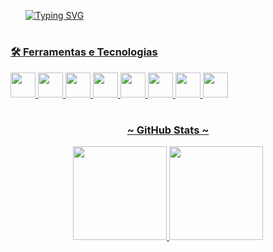 <!-- TITLE -->
<div id="user-content-toc">
  <ul align="left">
     <a href="https://git.io/typing-svg">
      <img src="https://readme-typing-svg.demolab.com?font=Fira+Code&weight=500&size=22&pause=1000&color=56118a&left=true&Left=true&random=false&width=524&lines=Olá,+eu+sou+a+Nicoly+." alt="Typing SVG">
  </ul>
</div>

#

<!-- FERRAMENTAS -->
### 🛠 Ferramentas e Tecnologias
<div align="left">
  <img src="https://cdn.jsdelivr.net/gh/devicons/devicon/icons/vscode/vscode-original.svg" width="40" height="40"/>
  <img src="https://cdn.jsdelivr.net/gh/devicons/devicon/icons/python/python-original.svg" width="40" height="40"/> 
  <img src="https://cdn.jsdelivr.net/gh/devicons/devicon/icons/javascript/javascript-original.svg" width="40" height="40"/>
  <img src="https://cdn.jsdelivr.net/gh/devicons/devicon/icons/html5/html5-original.svg" width="40" height="40"/>
  <img src="https://cdn.jsdelivr.net/gh/devicons/devicon/icons/css3/css3-original.svg" width="40" height="40"/>
  <img src="https://cdn.jsdelivr.net/gh/devicons/devicon/icons/java/java-original.svg" width="40" height="40"/>
  <img src="https://cdn.jsdelivr.net/gh/devicons/devicon/icons/spring/spring-original.svg" width="40" height="40"/>
  <img src="https://cdn.jsdelivr.net/gh/devicons/devicon/icons/react/react-original.svg" width="40" height="40"/>
</div>

#

<h3 align="center">~ GitHub Stats ~</h3>

<div style="text-align: center;" align="center">
  <img height="150em" src="https://github-readme-stats.vercel.app/api/top-langs/?username=ottnicoly&layout=compact&langs_count=7&theme=midnight-purple&height=25&hide=issues&count_private=true"/> 
  <img height="150em" src="https://github-readme-stats.vercel.app/api?username=ottnicoly&show_icons=true&theme=midnight-purple&include_all_commits=true&count_private=true&height=25&hide=issues&layout=compact"/>
</div>
